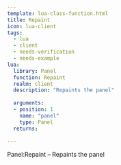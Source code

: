 ```yaml
---
template: lua-class-function.html
title: Repaint
icon: lua-client
tags:
  - lua
  - client
  - needs-verification
  - needs-example
lua:
  library: Panel
  function: Repaint
  realm: client
  description: "Repaints the panel"
  
  arguments:
  - position: 1
    name: "panel"
    type: Panel
  returns:
    
---
```


<div class="lua__search__keywords">
Panel:Repaint &#x2013; Repaints the panel
</div>
